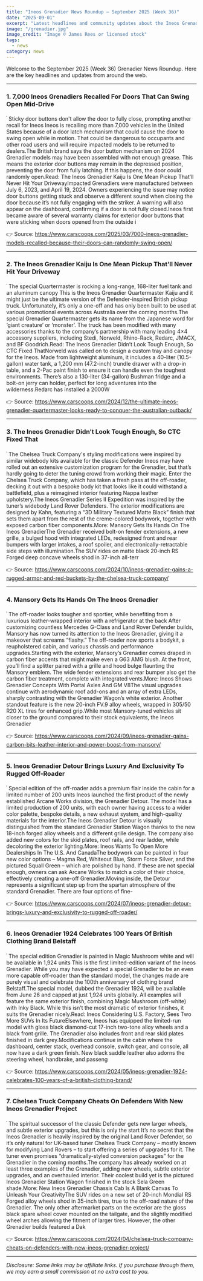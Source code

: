 ```yaml
---
title: "Ineos Grenadier News Roundup — September 2025 (Week 36)"
date: "2025-09-01"
excerpt: "Latest headlines and community updates about the Ineos Grenadier — September 2025, Week 36."
image: "/grenadier.jpg"
image_credit: "Image © James Rees or licensed stock"
tags:
  - news
category: news
---
```


Welcome to the September 2025 (Week 36) Grenadier News Roundup. Here are the key headlines and updates from around the web.

---

### 1. 7,000 Ineos Grenadiers Recalled For Doors That Can Swing Open Mid-Drive
<img src="https://www.carscoops.com/wp-content/uploads/2025/03/Ineois.jpg" alt="" loading="lazy" style="max-width:100%;height:auto;border-radius:8px;margin:6px 0 10px;border:1px solid #1e2937" />
Sticky door buttons don't allow the door to fully close, prompting another recall for Ineos Ineos is recalling more than 7,000 vehicles in the United States because of a door latch mechanism that could cause the door to swing open while in motion. That could be dangerous to occupants and other road users and will require impacted models to be returned to dealers.The British brand says the door button mechanism on 2024 Grenadier models may have been assembled with not enough grease. This means the exterior door buttons may remain in the depressed position, preventing the door from fully latching. If this happens, the door could randomly open.Read: The Ineos Grenadier Kaiju Is One Mean Pickup That’ll Never Hit Your DrivewayImpacted Grenadiers were manufactured between July 6, 2023, and April 19, 2024. Owners experiencing the issue may notice door buttons getting stuck and observe a different sound when closing the door because it’s not fully engaging with the striker. A warning will also appear on the dashboard, confirming if a door is not fully closed.Ineos first became aware of several warranty claims for exterior door buttons that were sticking when doors opened from the outside i

👉 Source: https://www.carscoops.com/2025/03/7000-ineos-grenadier-models-recalled-because-their-doors-can-randomly-swing-open/

---

### 2. The Ineos Grenadier Kaiju Is One Mean Pickup That’ll Never Hit Your Driveway
<img src="https://www.carscoops.com/wp-content/uploads/2024/12/INEOS-Automotive-Kaiju-Quartermaster-39a.jpg" alt="" loading="lazy" style="max-width:100%;height:auto;border-radius:8px;margin:6px 0 10px;border:1px solid #1e2937" />
The special Quartermaster is rocking a long-range, 168-liter fuel tank and an aluminum canopy This is the Ineos Grenadier Quartermaster Kaiju and it might just be the ultimate version of the Defender-inspired British pickup truck. Unfortunately, it’s only a one-off and has only been built to be used at various promotional events across Australia over the coming months.The special Grenadier Quartermaster gets its name from the Japanese word for ‘giant creature’ or ‘monster’. The truck has been modified with many accessories thanks to the company’s partnership with many leading 4×4 accessory suppliers, including Stedi, Norweld, Rhino-Rack, Redarc, JMACX, and BF Goodrich.Read: The Ineos Grenadier Didn’t Look Tough Enough, So CTC Fixed ThatNorweld was called on to design a custom tray and canopy for the Ineos. Made from lightweight aluminum, it includes a 40-liter (10.5-gallon) water tank, a 1,200 mm (47.2-inch) trundle drawer with a drop-in table, and a 2-Pac paint finish to ensure it can handle even the toughest environments. There’s also a 130-liter (34-gallon) Bushman fridge and a bolt-on jerry can holder, perfect for long adventures into the wilderness.Redarc has installed a 2000W

👉 Source: https://www.carscoops.com/2024/12/the-ultimate-ineos-grenadier-quartermaster-looks-ready-to-conquer-the-australian-outback/

---

### 3. The Ineos Grenadier Didn’t Look Tough Enough, So CTC Fixed That
<img src="https://www.carscoops.com/wp-content/uploads/2024/10/Ineos-Grenadier-The-Series-II-Expedition-main-scaled.jpg" alt="" loading="lazy" style="max-width:100%;height:auto;border-radius:8px;margin:6px 0 10px;border:1px solid #1e2937" />
The Chelsea Truck Company's styling modifications were inspired by similar widebody kits available for the classic Defender Ineos may have rolled out an extensive customization program for the Grenadier, but that’s hardly going to deter the tuning crowd from working their magic. Enter the Chelsea Truck Company, which has taken a fresh pass at the off-roader, decking it out with a bespoke body kit that looks like it could withstand a battlefield, plus a reimagined interior featuring Nappa leather upholstery.The Ineos Grenadier Series II Expedition was inspired by the tuner’s widebody Land Rover Defenders. The exterior modifications are designed by Kahn, featuring a “3D Military Textured Matte Black” finish that sets them apart from the rest of the creme-colored bodywork, together with exposed carbon fiber components.More: Mansory Gets Its Hands On The Ineos GrenadierThe Grenadier received bolt-on fender extensions, a new grille, a bulged hood with integrated LEDs, redesigned front and rear bumpers with larger intakes, a roof spoiler, and electronically-retractable side steps with illumination.The SUV rides on matte black 20-inch RS Forged deep concave wheels shod in 37-inch all-terr

👉 Source: https://www.carscoops.com/2024/10/ineos-grenadier-gains-a-rugged-armor-and-red-buckets-by-the-chelsea-truck-company/

---

### 4. Mansory Gets Its Hands On The Ineos Grenadier
<img src="https://www.carscoops.com/wp-content/uploads/2024/09/INEOS_GRENADIER_BY_MANSORY_main-1024x576.jpg" alt="" loading="lazy" style="max-width:100%;height:auto;border-radius:8px;margin:6px 0 10px;border:1px solid #1e2937" />
The off-roader looks tougher and sportier, while benefiting from a luxurious leather-wrapped interior with a refrigerator at the back After customizing countless Mercedes G-Class and Land Rover Defender builds, Mansory has now turned its attention to the Ineos Grenadier, giving it a makeover that screams “flashy.” The off-roader now sports a bodykit, a reupholstered cabin, and various chassis and performance upgrades.Starting with the exterior, Mansory’s Grenadier comes draped in carbon fiber accents that might make even a G63 AMG blush. At the front, you’ll find a splitter paired with a grille and hood bulge flaunting the Mansory emblem. The wide fender extensions and rear bumper also get the carbon fiber treatment, complete with integrated vents.More: Ineos Shows Grenadier Concepts With Portal Axles And GM V8The visual upgrades continue with aerodynamic roof add-ons and an array of extra LEDs, sharply contrasting with the Grenadier Wagon’s white exterior. Another standout feature is the new 20-inch FV.9 alloy wheels, wrapped in 305/50 R20 XL tires for enhanced grip.While most Mansory-tuned vehicles sit closer to the ground compared to their stock equivalents, the Ineos Grenadier 

👉 Source: https://www.carscoops.com/2024/09/ineos-grenadier-gains-carbon-bits-leather-interior-and-power-boost-from-mansory/

---

### 5. Ineos Grenadier Detour Brings Luxury And Exclusivity To Rugged Off-Roader
<img src="https://www.carscoops.com/wp-content/uploads/2024/07/Ineos-Grenadier-Detour-main.jpg" alt="" loading="lazy" style="max-width:100%;height:auto;border-radius:8px;margin:6px 0 10px;border:1px solid #1e2937" />
Special edition of the off-roader adds a premium flair inside the cabin for a limited number of 200 units Ineos launched the first product of the newly established Arcane Works division, the Grenadier Detour. The model has a limited production of 200 units, with each owner having access to a wider color palette, bespoke details, a new exhaust system, and high-quality materials for the interior.The Ineos Grenadier Detour is visually distinguished from the standard Grenadier Station Wagon thanks to the new 18-inch forged alloy wheels and a different grille design. The company also added new colors for the skid plates, roof rails, and rear ladder, while decoloring the exterior lighting.More: Ineos Wants To Open More Dealerships In The U.S. And CanadaThe bodywork can be painted in four new color options – Magma Red, Whiteout Blue, Storm Force Silver, and the pictured Squall Green – which are polished by hand. If these are not special enough, owners can ask Arcane Works to match a color of their choice, effectively creating a one-off Grenadier.Moving inside, the Detour represents a significant step up from the spartan atmosphere of the standard Grenadier. There are four options of fine-

👉 Source: https://www.carscoops.com/2024/07/ineos-grenadier-detour-brings-luxury-and-exclusivity-to-rugged-off-roader/

---

### 6. Ineos Grenadier 1924 Celebrates 100 Years Of British Clothing Brand Belstaff
<img src="https://www.carscoops.com/wp-content/uploads/2024/05/Ineos-4.jpg" alt="" loading="lazy" style="max-width:100%;height:auto;border-radius:8px;margin:6px 0 10px;border:1px solid #1e2937" />
The special edition Grenadier is painted in Magic Mushroom white and will be available in 1,924 units This is the first limited-edition variant of the Ineos Grenadier. While you may have expected a special Grenadier to be an even more capable off-roader than the standard model, the changes made are purely visual and celebrate the 100th anniversary of clothing brand Belstaff.The special model, dubbed the Grenadier 1924, will be available from June 26 and capped at just 1,924 units globally. All examples will feature the same exterior finish, combining Magic Mushroom (off-white) with Inky Black. While this isn’t the most dramatic of exterior finishes, it suits the Grenadier nicely.Read: Ineos Considering U.S. Factory, Sees Two More SUVs In Its FutureElsewhere, Ineos has equipped the limited-run model with gloss black diamond-cut 17-inch two-tone alloy wheels and a black front grille. The Grenadier also includes front and rear skid plates finished in dark grey.Modifications continue in the cabin where the dashboard, center stack, overhead console, switch gear, and console, all now have a dark green finish. New black saddle leather also adorns the steering wheel, handbrake, and passeng

👉 Source: https://www.carscoops.com/2024/05/ineos-grenadier-1924-celebrates-100-years-of-a-british-clothing-brand/

---

### 7. Chelsea Truck Company Cheats On Defenders With New Ineos Grenadier Project
<img src="https://www.carscoops.com/wp-content/uploads/2024/04/Ineos-Grenadier-by-Chelsea-Truck-Company-main.jpg" alt="" loading="lazy" style="max-width:100%;height:auto;border-radius:8px;margin:6px 0 10px;border:1px solid #1e2937" />
The spiritual successor of the classic Defender gets new larger wheels, and subtle exterior upgrades, but this is only the start It’s no secret that the Ineos Grenadier is heavily inspired by the original Land Rover Defender, so it’s only natural for UK-based tuner Chelsea Truck Company – mostly known for modifying Land Rovers – to start offering a series of upgrades for it. The tuner even promises “dramatically-styled conversion packages” for the Grenadier in the coming months.The company has already worked on at least three examples of the Grenadier, adding new wheels, subtle exterior upgrades, and an overhauled interior. Their coolest build yet is the pictured Ineos Grenadier Station Wagon finished in the stock Sela Green shade.More: New Ineos Grenadier Chassis Cab Is A Blank Canvas To Unleash Your CreativityThe SUV rides on a new set of 20-inch Mondial RS Forged alloy wheels shod in 35-inch tires, true to the off-road nature of the Grenadier. The only other aftermarket parts on the exterior are the gloss black spare wheel cover mounted on the tailgate, and the slightly modified wheel arches allowing the fitment of larger tires. However, the other Grenadier builds featured a Dak

👉 Source: https://www.carscoops.com/2024/04/chelsea-truck-company-cheats-on-defenders-with-new-ineos-grenadier-project/


---

*Disclosure: Some links may be affiliate links. If you purchase through them, we may earn a small commission at no extra cost to you.*
